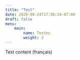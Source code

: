 ```yaml
---
title: "Test"
date: 2020-08-24T17:56:34-07:00
draft: false
menu:
    main:
        name: Testez
        weight: 3
---
```


Test content (français)
